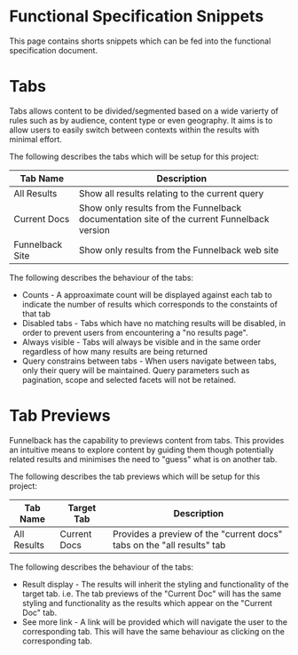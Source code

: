 Functional Specification Snippets
=================

This page contains shorts snippets which can be fed into the functional specification document.

# Tabs
Tabs allows content to be divided/segmented based on a wide varierty of rules such as by audience, content type or even geography. It aims is to allow users to easily switch between contexts within the results with minimal effort.

The following describes the tabs which will be setup for this project:

| Tab Name | Description |
| ----------- | ------ |
| All Results | Show all results relating to the current query|
| Current Docs | Show only results from the Funnelback documentation site of the current Funnelback version|
| Funnelback Site | Show only results from the Funnelback web site |

The following describes the behaviour of the tabs:

* Counts - A approaximate count will be displayed against each tab to indicate the number of results which corresponds to the constaints of that tab
* Disabled tabs - Tabs which have no matching results will be disabled, in order to prevent users from encountering a "no results page".
* Always visible - Tabs will always be visible and in the same order regardless of how many results are being returned
* Query constrains between tabs - When users navigate between tabs, only their query will be maintained. Query parameters such as pagination, scope and selected facets will not be retained.

# Tab Previews

Funnelback has the capability to previews content from tabs. This provides an intuitive means to explore content by guiding them though potentially related results and minimises the need to "guess" what is on another tab.

The following describes the tab previews which will be setup for this project:

| Tab Name | Target Tab | Description |
| -------- | ---------- | ----------- |
| All Results | Current Docs | Provides a preview of the "current docs" tabs on the "all results" tab|


The following describes the behaviour of the tabs:

* Result display - The results will inherit the styling and functionality of the target tab. i.e. The tab previews of the "Current Doc" will has the same styling and functionality as the results which appear on the "Current Doc" tab.
* See more link - A link will be provided which will navigate the user to the corresponding tab. This will have the same behaviour as clicking on the corresponding tab.


